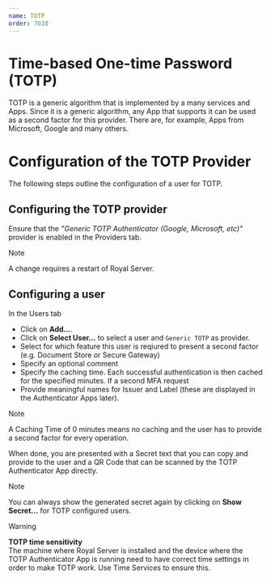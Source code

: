 ```yaml
---
name: TOTP
order: 7010
---
```


# Time-based One-time Password (TOTP)

TOTP is a generic algorithm that is implemented by a many services and Apps. Since it is a generic algorithm, any App that supports it can be used as a second factor for this provider. There are, for example, Apps from Microsoft, Google and many others.

# Configuration of the TOTP Provider

The following steps outline the configuration of a user for TOTP.

## Configuring the TOTP provider

Ensure that the _"Generic TOTP Authenticator (Google, Microsoft, etc)"_ provider is enabled in the Providers tab.

> [!NOTE]
> A change requires a restart of Royal Server.


## Configuring a user

In the Users tab
- Click on **Add...**.
- Click on **Select User...** to select a user and `Generic TOTP` as provider.
- Select for which feature this user is reqiured to present a second factor (e.g. Document Store or Secure Gateway)
- Specify an optional comment
- Specify the caching time. Each successful authentication is then cached for the specified minutes. If a second MFA request 
- Provide meaningful names for Issuer and Label (these are displayed in the Authenticator Apps later).

> [!NOTE]
> A Caching Time of 0 minutes means no caching and the user has to provide a second factor for every operation.

When done, you are presented with a Secret text that you can copy and provide to the user and a QR Code that can be scanned by the TOTP Authenticator App directly. 

> [!NOTE]
> You can always show the generated secret again by clicking on **Show Secret...** for TOTP configured users.

> [!WARNING]  
> **TOTP time sensitivity**  
> The machine where Royal Server is installed and the device where the TOTP Authenticator App is running need to have correct time settings in order to make TOTP work. Use Time Services to ensure this.
